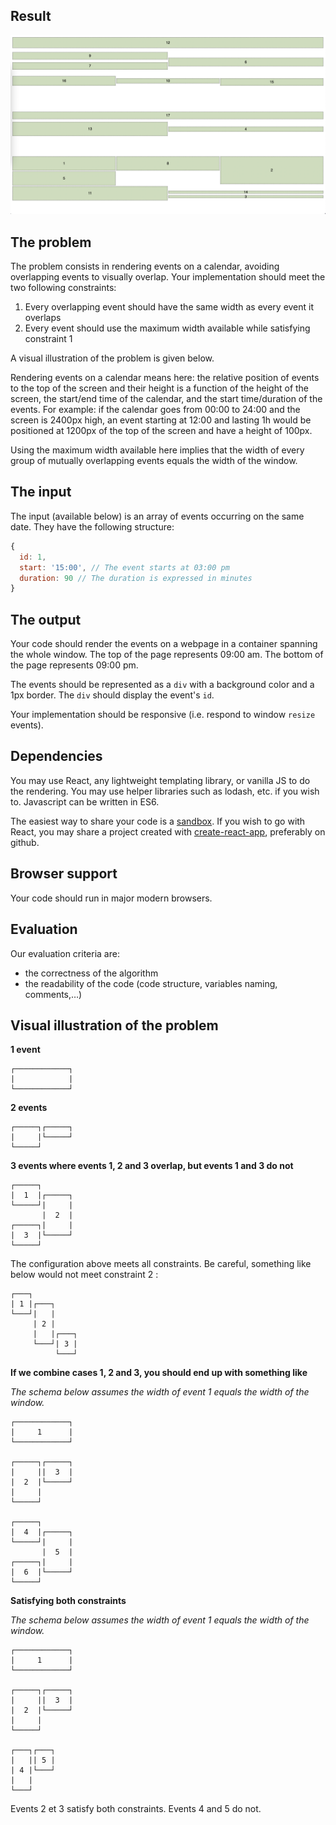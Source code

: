 
## Result
![image info](./result.png)
## The problem

The problem consists in rendering events on a calendar, avoiding overlapping events to visually overlap.
Your implementation should meet the two following constraints:

1. Every overlapping event should have the same width as every event it overlaps
2. Every event should use the maximum width available while satisfying constraint 1

A visual illustration of the problem is given below.

Rendering events on a calendar means here: the relative position of events to the top of the screen and their height is a function of the height of the screen, the start/end time of the calendar, and the start time/duration of the events. For example: if the calendar goes from 00:00 to 24:00 and the screen is 2400px high, an event starting at 12:00 and lasting 1h would be positioned at 1200px of the top of the screen and have a height of 100px.

Using the maximum width available here implies that the width of every group of mutually overlapping events equals the width of the window.

## The input

The input (available below) is an array of events occurring on the same date. They have the following structure:

```javascript
{
  id: 1,
  start: '15:00', // The event starts at 03:00 pm
  duration: 90 // The duration is expressed in minutes
}
```

## The output

Your code should render the events on a webpage in a container spanning the whole window.
The top of the page represents 09:00 am. The bottom of the page represents 09:00 pm.

The events should be represented as a `div` with a background color and a 1px border. The `div` should display the event's `id`.

Your implementation should be responsive (i.e. respond to window `resize` events).

## Dependencies

You may use React, any lightweight templating library, or vanilla JS to do the rendering. You may use helper libraries such as lodash, etc. if you wish to. Javascript can be written in ES6.

The easiest way to share your code is a [sandbox](https://codesandbox.io/). If you wish to go with React, you may share a project created with [create-react-app](https://github.com/facebook/create-react-app), preferably on github.

## Browser support

Your code should run in major modern browsers.

## Evaluation

Our evaluation criteria are:

* the correctness of the algorithm
* the readability of the code (code structure, variables naming, comments,…)

## Visual illustration of the problem

**1 event**

```
┌────────────┐
|            |
└────────────┘
```

**2 events**

```
┌─────┐┌─────┐
|     |└─────┘
└─────┘
```

**3 events where events 1, 2 and 3 overlap, but events 1 and 3 do not**

```
┌─────┐
|  1  |┌─────┐
└─────┘|     |
       |  2  |
┌─────┐|     |
|  3  |└─────┘
└─────┘
```

The configuration above meets all constraints. Be careful, something like below would not meet constraint 2 :

```
┌───┐
| 1 |┌───┐
└───┘|   |
     | 2 |
     |   |┌───┐
     └───┘| 3 |
          └───┘
```

**If we combine cases 1, 2 and 3, you should end up with something like**

*The schema below assumes the width of event 1 equals the width of the window.*

```
┌────────────┐
|     1      |
└────────────┘

┌─────┐┌─────┐
|     ||  3  |
|  2  |└─────┘
|     |
└─────┘

┌─────┐
|  4  |┌─────┐
└─────┘|     |
       |  5  |
┌─────┐|     |
|  6  |└─────┘
└─────┘
```

**Satisfying both constraints**

*The schema below assumes the width of event 1 equals the width of the window.*


```
┌────────────┐
|     1      |
└────────────┘

┌─────┐┌─────┐
|     ||  3  |
|  2  |└─────┘
|     |
└─────┘

┌───┐┌───┐
|   || 5 |
| 4 |└───┘
|   |
└───┘
```

Events 2 et 3 satisfy both constraints. Events 4 and 5 do not.
